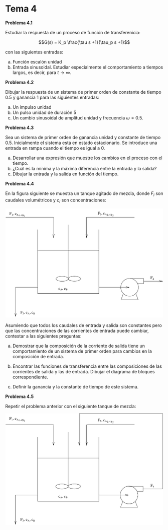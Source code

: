 
# Tema 4

<style type="text/css">
    ol { list-style-type: lower-alpha; }
</style>

**Problema 4.1**

Estudiar la respuesta de un proceso de función de transferenicia:

$$G(s) = K_p \frac{\tau s +1}{\tau_p s +1}$$

con las siguientes entradas:

1. Función escalón unidad
2. Entrada sinusoidal. Estudiar especialmente el comportamiento a tiempos largos, es decir, para $t \to \infty$.

**Problema 4.2**

Dibujar la respuesta de un sistema de primer orden de constante de
tiempo 0.5 y ganancia 1 para las siguientes entradas:

1. Un impulso unidad
2. Un pulso unidad de duración 5
3. Un cambio sinusoidal de amplitud unidad y frecuencia $\omega = 0.5$.

**Problema 4.3**

Sea un sistema de primer orden de ganancia unidad y constante de tiempo 0.5. Inicialmente el sistema está en estado estacionario. Se introduce una entrada en rampa cuando el tiempo es igual a 0.

1. Desarrollar una expresión que muestre los cambios en el proceso con el tiempo.
2. ¿Cuál es la mínima y la máxima diferencia entre la entrada y la salida?
3. Dibujar la entrada y la salida en función del tiempo.

**Problema 4.4**

En la figura siguiente se muestra un tanque agitado de mezcla, donde
$F_i$ son caudales volumétricos y $c_i$ son concentraciones:

![](./img/prob404.svg)

Asumiendo que todos los caudales de entrada y salida son constantes pero
que las concentraciones de las corrientes de entrada puede cambiar,
contestar a las siguientes preguntas:

1.  Demostrar que la composición de la corriente de salida tiene un
    comportamiento de un sistema de primer orden para cambios en la
    composición de entrada.

2.  Encontrar las funciones de transferencia entre las composiciones de
    las corrientes de salida y las de entrada. Dibujar el diagrama de
    bloques correspondiente.

3.  Definir la ganancia y la constante de tiempo de este sistema.

**Problema 4.5**

Repetir el problema anterior con el siguiente tanque de mezcla:

![](./img/prob405.svg)

